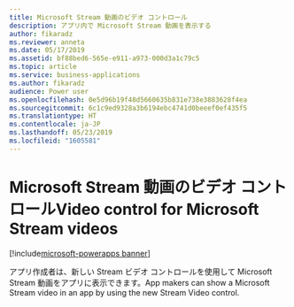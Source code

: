 ```yaml
---
title: Microsoft Stream 動画のビデオ コントロール
description: アプリ内で Microsoft Stream 動画を表示する
author: fikaradz
ms.reviewer: anneta
ms.date: 05/17/2019
ms.assetid: bf88bed6-565e-e911-a973-000d3a1c79c5
ms.topic: article
ms.service: business-applications
ms.author: fikaradz
audience: Power user
ms.openlocfilehash: 0e5d96b19f48d5660635b831e738e3883628f4ea
ms.sourcegitcommit: 6c1c9ed9328a3b6194ebc4741d0beeef0ef435f5
ms.translationtype: HT
ms.contentlocale: ja-JP
ms.lasthandoff: 05/23/2019
ms.locfileid: "1605581"
---
```

# <a name="video-control-for-microsoft-stream-videos"></a><span data-ttu-id="b3274-103">Microsoft Stream 動画のビデオ コントロール</span><span class="sxs-lookup"><span data-stu-id="b3274-103">Video control for Microsoft Stream videos</span></span>

[!include[microsoft-powerapps banner](../includes/microsoft-powerapps.md)]

<span data-ttu-id="b3274-104">アプリ作成者は、新しい Stream ビデオ コントロールを使用して Microsoft Stream 動画をアプリに表示できます。</span><span class="sxs-lookup"><span data-stu-id="b3274-104">App makers can show a Microsoft Stream video in an app by using the new Stream Video control.</span></span>
